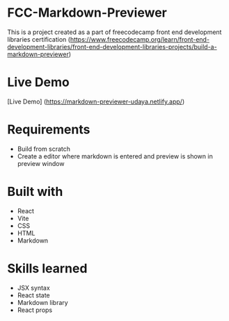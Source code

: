 # FCC-Markdown-Previewer
This is a project created as a part of freecodecamp front end development libraries certification (https://www.freecodecamp.org/learn/front-end-development-libraries/front-end-development-libraries-projects/build-a-markdown-previewer)

# Live Demo
[Live Demo] (https://markdown-previewer-udaya.netlify.app/)

# Requirements
- Build from scratch
- Create a editor where markdown is entered and preview is shown in preview window

# Built with
- React
- Vite
- CSS
- HTML
- Markdown

# Skills learned
- JSX syntax
- React state
- Markdown library
- React props
